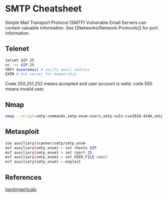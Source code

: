# SMTP Cheatsheet
Simple Mail Transport Protocol (SMTP)
Vulnerable Email Servers can contain valuable information. 
See [[Networks/Network-Protocols]] for port information.

## Telenet
```bash
telnet $IP 25
nc -nv $IP 25
VRFY $useremail # verify email address
EXPN # Ask server for membership
```
Code 250,251,252 means accepted and user account is valid; code 550 means invalid user.

## Nmap
```bash
nmap --script=smtp-commands,smtp-enum-users,smtp-vuln-cve2010-4344,smtp-vuln-cve2011-1720,smtp-vuln-cve2011-1764 -p 25 $ip
```

## Metasploit
```bash
use auxiliary/scanner/smtp/smtp_enum
msf auxiliary(smtp_enum) > set rhosts $IP
msf auxiliary(smtp_enum) > set rport 25
msf auxiliary(smtp_enum) > set USER_FILE /usr/
msf auxiliary(smtp_enum) > exploit
```

## References
[hackingarticals](https://www.hackingarticles.in/4-ways-smtp-enumeration/)